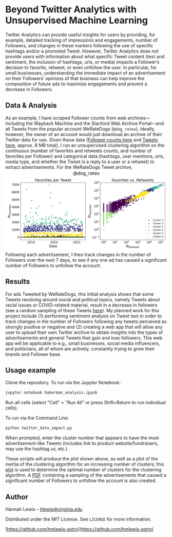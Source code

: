 # Beyond Twitter Analytics with Unsupervised Machine Learning



Twitter Analytics can provide useful insights for users by providing, for example, detailed tracking of impressions and engagements, number of Followers, and changes in these markers following the use of specific hashtags and/or a promoted Tweet. However, Twitter Analytics does not provide users with information about what specific Tweet content (text and sentiment, the inclusion of hashtags, urls, or media) impacts a Follower’s decision to favorite, retweet, or even unfollow the user. In particular, for small businesses, understanding the immediate impact of an advertisement on their Followers’ opinions of that business can help improve the composition of future ads to maximize engagements and prevent a decrease in Followers.

## Data & Analysis

As an example, I have scraped Follower counts from web archives—including the Wayback Machine and the Stanford Web Archive Portal—and all Tweets from the popular account WeRateDogs (`@dog_rates`). Ideally, however, the owner of an account would just download an archive of their Twitter data for use. Given these data ([Follower counts here](dog_rates_follower_count.h5) and [Tweets here](dog_rates_tweets_archive.h5), approx. 8 MB total), I run an unsupervised clustering algorithm on the continuous (number of favorites and retweets counts, and number of favorites per Follower) and categorical data (hashtags, user mentions, urls, media type, and whether the Tweet is a reply to a user or a retweet) to extract advertisements. For the WeRateDogs Tweet archive, 
![alt text](https://github.com/hmlewis-astro/twitter_insights/blob/master/dog_rates_clusters.png)
Following each advertisement, I then track changes in the number of Followers over the next 7 days, to see if any one ad has caused a significant number of Followers to unfollow the account.

## Results

For ads Tweeted by WeRateDogs, this initial analysis shows that some Tweets revolving around social and political topics, namely Tweets about racial issues or COVID-related material, result in a decrease in followers (see a random sampling of these Tweets [here](https://github.com/hmlewis-astro/twitter_insights/blob/master/dog_rates_lossy_tweets.pdf)). My planned work for this project include (1) performing sentiment analysis on Tweet text in order to track changes in the number of Followers following any tweets perceived as strongly positive or negative and (2) creating a web app that will allow any user to upload their own Twitter archive to obtain insights into the types of advertisements and general Tweets that gain and lose followers. This web app will be applicable to e.g., small businesses, social media influencers, and politicians, all of whom are actively, constantly trying to grow their brands and Follower base.

## Usage example

Clone the repository.
To run via the Jupyter Notebook: 
```sh
jupyter notebook haberman_analysis.ipynb
```
Run all cells (select "Cell" > "Run All" or press Shift+Return to run individual cells).

To run via the Command Line:
```sh
python twitter_data_impact.py 
```
When prompted, enter the cluster number that appears to have the most advertisement-like Tweets (includes link to product website/fundraisers, may use the hashtag `ad`, etc.)


These scripts will produce the plot shown above, as well as a plot of the inertia of the clustering algorithm for an increasing number of clusters; this [plot](https://github.com/hmlewis-astro/twitter_insights/blob/master/dog_rates_inertia_n_clusters.png) is used to determine the optimal number of clusters for the clustering algorithm. A [PDF](https://github.com/hmlewis-astro/twitter_insights/blob/master/dog_rates_lossy_tweets.pdf) containing a sampling of the advertisements that caused a significant number of Followers to unfollow the account is also created.

## Author

Hannah Lewis – hlewis@virginia.edu

Distributed under the MIT License. See ``LICENSE`` for more information.

[https://github.com/hmlewis-astro](https://github.com/hmlewis-astro)
